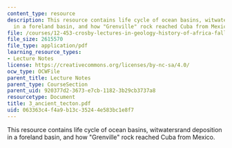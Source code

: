 ```yaml
---
content_type: resource
description: This resource contains life cycle of ocean basins, witwatersrand deposition
  in a foreland basin, and how "Grenville" rock reached Cuba from Mexico.
file: /courses/12-453-crosby-lectures-in-geology-history-of-africa-fall-2005/063363c4f4a9b13c35244e583bc1e8f7_3_ancient_tecton.pdf
file_size: 2615570
file_type: application/pdf
learning_resource_types:
- Lecture Notes
license: https://creativecommons.org/licenses/by-nc-sa/4.0/
ocw_type: OCWFile
parent_title: Lecture Notes
parent_type: CourseSection
parent_uid: 920377d2-3673-e7cb-1182-3b29cb3737a8
resourcetype: Document
title: 3_ancient_tecton.pdf
uid: 063363c4-f4a9-b13c-3524-4e583bc1e8f7
---
```

This resource contains life cycle of ocean basins, witwatersrand deposition in a foreland basin, and how "Grenville" rock reached Cuba from Mexico.